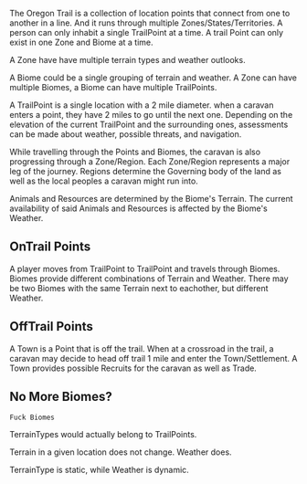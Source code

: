 The Oregon Trail is a collection of location points that connect from one to another in a line. And it runs through multiple Zones/States/Territories. A person can only inhabit a single TrailPoint at a time. A trail Point can only exist in one Zone and Biome at a time.

A Zone have have multiple terrain types and weather outlooks.

A Biome could be a single grouping of terrain and weather.
A Zone can have multiple Biomes, a Biome can  have multiple TrailPoints.

A TrailPoint is a single location with a 2 mile diameter. when a caravan enters a point, they have 2 miles to go until the next one. Depending on the elevation of the current TrailPoint and the surrounding ones, assessments can be made about weather, possible threats, and navigation.

While travelling through the Points and Biomes, the caravan is also progressing through a Zone/Region.
Each Zone/Region represents a major leg of the journey. Regions determine the Governing body of the land as well as the local peoples a caravan might run into.

Animals and Resources are determined by the Biome's Terrain. The current availability of said Animals and Resources is affected by the Biome's Weather.

## OnTrail Points

A player moves from TrailPoint to TrailPoint and travels through Biomes. Biomes provide different combinations of Terrain and Weather. There may be two Biomes with the same Terrain next to eachother, but different Weather.

## OffTrail Points

A Town is a Point that is off the trail. When at a crossroad in the trail, a caravan may decide to head off trail 1 mile and enter the Town/Settlement. A Town provides possible Recruits for the caravan as well as Trade.

## No More Biomes?

`Fuck Biomes`

TerrainTypes would actually belong to TrailPoints.

Terrain in a given location does not change. Weather does.

TerrainType is static, while Weather is dynamic.
